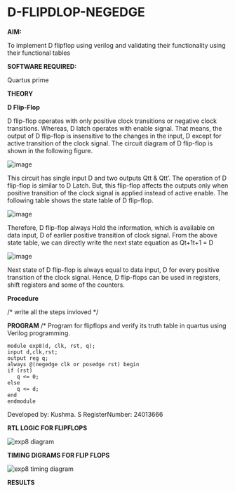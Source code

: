 # D-FLIPDLOP-NEGEDGE

**AIM:**

To implement  D flipflop using verilog and validating their functionality using their functional tables

**SOFTWARE REQUIRED:**

Quartus prime

**THEORY**

**D Flip-Flop**

D flip-flop operates with only positive clock transitions or negative clock transitions. Whereas, D latch operates with enable signal. That means, the output of D flip-flop is insensitive to the changes in the input, D except for active transition of the clock signal. The circuit diagram of D flip-flop is shown in the following figure.

![image](https://github.com/naavaneetha/D-FLIPDLOP-NEGEDGE/assets/154305477/48c81fe8-bc3f-40e7-95e2-519fc155ad51)

This circuit has single input D and two outputs Qtt & Qtt’. The operation of D flip-flop is similar to D Latch. But, this flip-flop affects the outputs only when positive transition of the clock signal is applied instead of active enable. The following table shows the state table of D flip-flop.

![image](https://github.com/naavaneetha/D-FLIPDLOP-NEGEDGE/assets/154305477/e5f3fda7-68ec-4a3a-a0a4-cf6f9cc4ab55)

Therefore, D flip-flop always Hold the information, which is available on data input, D of earlier positive transition of clock signal. From the above state table, we can directly write the next state equation as Qt+1t+1 = D

![image](https://github.com/naavaneetha/D-FLIPDLOP-NEGEDGE/assets/154305477/8592c0d8-2917-4142-91b9-d6c30dd891d2)

Next state of D flip-flop is always equal to data input, D for every positive transition of the clock signal. Hence, D flip-flops can be used in registers, shift registers and some of the counters.

**Procedure**


/* write all the steps invloved */

**PROGRAM**
/* Program for flipflops and verify its truth table in quartus using Verilog programming. 
```
module exp8(d, clk, rst, q);
input d,clk,rst;
output reg q;
always @(negedge clk or posedge rst) begin
if (rst)
   q <= 0; 
else
   q <= d;
end
endmodule
```
Developed by: Kushma. S RegisterNumber: 24013666

**RTL LOGIC FOR FLIPFLOPS**

 ![exp8 diagram](https://github.com/user-attachments/assets/e27f9523-bbd3-43ed-9744-22897ab78f91)

**TIMING DIGRAMS FOR FLIP FLOPS**

![exp8 timing diagram](https://github.com/user-attachments/assets/ecd9571d-f2bf-4b38-80ae-eaa5802a0636)

**RESULTS**
